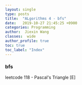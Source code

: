 ```yaml
---
layout: single
type: posts
title:  "ALgorithms 4 - bfs"
date:   2019-10-27 21:45:25 +0900
categories: Programming
author:  Jiexin Wang
classes:  wide
author_profile: true
toc: true
toc_label: "Index"
---
```


### bfs

leetcode 118 - Pascal's Triangle [E] <br/>


```python

```
